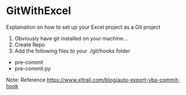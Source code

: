 # GitWithExcel
Explaination on how to set up your Excel project as a Git project

1. Obviously have git installed on your machine...
2. Create Repo 
3. Add the following files to your ./git/hooks folder
- pre-commit
- pre-commit.py

Note: Reference https://www.xltrail.com/blog/auto-export-vba-commit-hook
